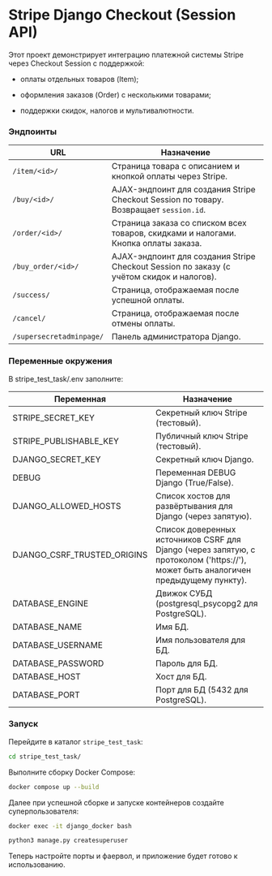 # Stripe Django Checkout (Session API)

Этот проект демонстрирует интеграцию платежной системы Stripe через Checkout Session с поддержкой:

- оплаты отдельных товаров (Item);

- оформления заказов (Order) с несколькими товарами;

- поддержки скидок, налогов и мультивалютности.

### Эндпоинты
| URL                      | Назначение                                                                                |
|--------------------------|-------------------------------------------------------------------------------------------|
| `/item/<id>/`            | Страница товара с описанием и кнопкой оплаты через Stripe.                                |
| `/buy/<id>/`             | AJAX-эндпоинт для создания Stripe Checkout Session по товару. Возвращает `session.id`.    |
| `/order/<id>/`           | Страница заказа со списком всех товаров, скидками и налогами. Кнопка оплаты заказа.       |
| `/buy_order/<id>/`       | AJAX-эндпоинт для создания Stripe Checkout Session по заказу (с учётом скидок и налогов). |
| `/success/`              | Страница, отображаемая после успешной оплаты.                                             |
| `/cancel/`               | Страница, отображаемая после отмены оплаты.                                               |
| `/supersecretadminpage/` | Панель администратора Django.                                                             |


### Переменные окружения
В stripe_test_task/.env заполните:

| Переменная                  | Назначение                                                                                                                         |
|-----------------------------|------------------------------------------------------------------------------------------------------------------------------------|
| STRIPE_SECRET_KEY           | Секретный ключ Stripe (тестовый).                                                                                                  |
| STRIPE_PUBLISHABLE_KEY      | Публичный ключ Stripe (тестовый).                                                                                                  |
| DJANGO_SECRET_KEY           | Секретный ключ Django.                                                                                                             |
| DEBUG                       | Переменная DEBUG Django (True/False).                                                                                              |
| DJANGO_ALLOWED_HOSTS        | Список хостов для развёртывания для Django (через запятую).                                                                        |
| DJANGO_CSRF_TRUSTED_ORIGINS | Список доверенных источников CSRF для Django (через запятую, с протоколом ('https://'), может быть аналогичен предыдущему пункту). |
| DATABASE_ENGINE             | Движок СУБД (postgresql_psycopg2 для PostgreSQL).                                                                                  |
| DATABASE_NAME               | Имя БД.                                                                                                                            |
| DATABASE_USERNAME           | Имя пользователя для БД.                                                                                                           |
| DATABASE_PASSWORD           | Пароль для БД.                                                                                                                     |
| DATABASE_HOST               | Хост для БД.                                                                                                                       |
| DATABASE_PORT               | Порт для БД (5432 для PostgreSQL).                                                                                                 |

### Запуск
Перейдите в каталог `stripe_test_task`:
```bash
cd stripe_test_task/
```

Выполните сборку Docker Compose:
```bash
docker compose up --build
```

Далее при успешной сборке и запуске контейнеров создайте суперпользователя:
```bash
docker exec -it django_docker bash
```
```bash
python3 manage.py createsuperuser
```

Теперь настройте порты и фаервол, и приложение будет готово к использованию. 
